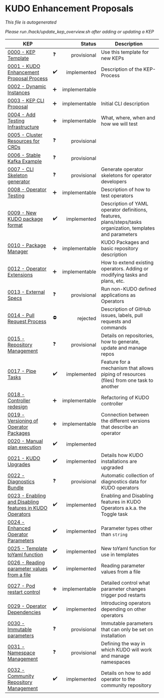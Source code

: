 # KUDO Enhancement Proposals

*This file is autogenerated*

*Please run /hack/update_kep_overview.sh after adding or updating a KEP*

| KEP | | Status | Description |
| --- | --- | ---: | --- |
| [0000 - KEP Template](0000-kep-template.md) | :question: | provisional | Use this template for new KEPs |
| [0001 - KUDO Enhancement Proposal Process](0001-kep-process.md) | :heavy_check_mark: | implemented | Description of the KEP-Process |
| [0002 - Dynamic Instances](0002-dynamic-instances.md) | :heavy_plus_sign: | implementable |  |
| [0003 - KEP CLI Proposal](0003-kep-cli.md) | :heavy_plus_sign: | implementable | Initial CLI description |
| [0004 - Add Testing Infrastructure](0004-add-testing-infrastructure.md) | :heavy_plus_sign: | implementable | What, where, when and how we will test |
| [0005 - Cluster Resources for CRDs](0005-cluster-resources-for-crds.md) | :question: | provisional |  |
| [0006 - Stable Kafka Example](0006-stable-kafka-example.md) | :question: | provisional |  |
| [0007 - CLI Skeleton generator](0007-cli-generation.md) | :question: | provisional | Generate operator skeletons for operator developers |
| [0008 - Operator Testing](0008-operator-testing.md) | :heavy_plus_sign: | implementable | Description of how to test operators |
| [0009 - New KUDO package format](0009-operator-toolkit.md) | :heavy_check_mark: | implemented | Description of YAML operator definitions, features, plans/steps/tasks organization, templates and parameters |
| [0010 - Package Manager](0010-package-manager.md) | :heavy_plus_sign: | implementable | KUDO Packages and basic repository description |
| [0012 - Operator Extensions](0012-operator-extensions.md) | :heavy_plus_sign: | implementable | How to extend existing operators. Adding or modifying tasks and plans, etc. |
| [0013 - External Specs](0013-external-specs.md) | :question: | provisional | Run non-KUDO defined applications as Operators |
| [0014 - Pull Request Process](0014-pull-request-process.md) | :no_entry: | rejected | Description of GitHub issues, labels, pull requests and commands |
| [0015 - Repository Management](0015-repository-management.md) | :question: | provisional | Details on repositories, how to generate, update and manage repos |
| [0017 - Pipe Tasks](0017-pipe-tasks.md) | :heavy_check_mark: | implemented | Feature for a mechanism that allows piping of resources (files) from one task to another |
| [0018 - Controller redesign](0018-controller-overhaul.md) | :heavy_plus_sign: | implementable | Refactoring of KUDO controller |
| [0019 - Versioning of Operator Packages](0019-package-api-versioning.md) | :heavy_plus_sign: | implementable | Connection between the different versions that describe an operator |
| [0020 - Manual plan execution](0020-manual-plan-execution.md) | :heavy_check_mark: | implemented |  |
| [0021 - KUDO Upgrades](0021-kudo-upgrade.md) | :heavy_check_mark: | implemented | Details how KUDO installations are upgraded |
| [0022 - Diagnostics Bundle](0022-diagnostics-bundle.md) | :question: | provisional | Automatic collection of diagnostics data for KUDO operators |
| [0023 - Enabling and Disabling features in KUDO Operators](0023-enable-disable-features.md) | :heavy_check_mark: | implemented | Enabling and Disabling features in KUDO Operators a.k.a. the Toggle task |
| [0024 - Enhanced Operator Parameters](0024-parameter-enhancement.md) | :heavy_check_mark: | implemented | Parameter types other than `string` |
| [0025 - Template toYaml function](0025-template-to-yaml-function.md) | :heavy_check_mark: | implemented | New toYaml function for use in templates |
| [0026 - Reading parameter values from a file](0026-reading-parameter-values-from-a-file.md) | :heavy_check_mark: | implemented | Reading parameter values from a file |
| [0027 - Pod restart control](0027-pod-restart-controls.md) | :heavy_plus_sign: | implementable | Detailed control what parameter changes trigger pod restarts |
| [0029 - Operator Dependencies](0029-operator-dependencies.md) | :heavy_check_mark: | implemented | Introducing operators depending on other operators |
| [0030 - Immutable parameters](0030-immutable-parameters.md) | :question: | provisional | Immutable parameters that can only be set on installation |
| [0031 - Namespace Management](0031-namespace-management.md) | :question: | provisional | Defining the way in which KUDO will work and manage namespaces |
| [0032 - Community Repository Management](0032-community-repository-management.md) | :heavy_check_mark: | implemented | Details on how to add operator to the community repository |
